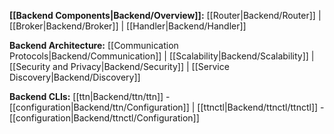 **[[Backend Components|Backend/Overview]]:**
[[Router|Backend/Router]] |
[[Broker|Backend/Broker]] |
[[Handler|Backend/Handler]]

**Backend Architecture:**
[[Communication Protocols|Backend/Communication]] |
[[Scalability|Backend/Scalability]] |
[[Security and Privacy|Backend/Security]] |
[[Service Discovery|Backend/Discovery]]

**Backend CLIs:**
[[ttn|Backend/ttn/ttn]] - [[configuration|Backend/ttn/Configuration]] |
[[ttnctl|Backend/ttnctl/ttnctl]] - [[configuration|Backend/ttnctl/Configuration]]
